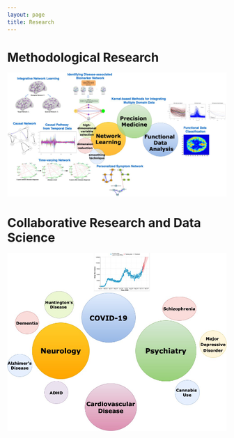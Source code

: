 ```yaml
---
layout: page
title: Research
---
```




# Methodological Research 

<img src="assets/img/method_projects.png">

# Collaborative Research and Data Science
<img src="assets/img/applied_projects.png">
